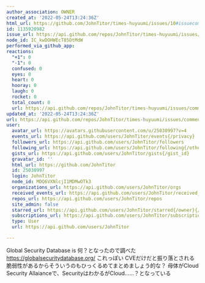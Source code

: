 ```yaml
---
author_association: OWNER
created_at: '2022-05-24T13:24:36Z'
html_url: https://github.com/JohnTitor/times-huyuumi/issues/10#issuecomment-1135920982
id: 1135920982
issue_url: https://api.github.com/repos/JohnTitor/times-huyuumi/issues/10
node_id: IC_kwDOHWEcT85DtMdW
performed_via_github_app: 
reactions:
  "+1": 0
  "-1": 0
  confused: 0
  eyes: 0
  heart: 0
  hooray: 0
  laugh: 0
  rocket: 0
  total_count: 0
  url: https://api.github.com/repos/JohnTitor/times-huyuumi/issues/comments/1135920982/reactions
updated_at: '2022-05-24T13:24:36Z'
url: https://api.github.com/repos/JohnTitor/times-huyuumi/issues/comments/1135920982
user:
  avatar_url: https://avatars.githubusercontent.com/u/25030997?v=4
  events_url: https://api.github.com/users/JohnTitor/events{/privacy}
  followers_url: https://api.github.com/users/JohnTitor/followers
  following_url: https://api.github.com/users/JohnTitor/following{/other_user}
  gists_url: https://api.github.com/users/JohnTitor/gists{/gist_id}
  gravatar_id: ''
  html_url: https://github.com/JohnTitor
  id: 25030997
  login: JohnTitor
  node_id: MDQ6VXNlcjI1MDMwOTk3
  organizations_url: https://api.github.com/users/JohnTitor/orgs
  received_events_url: https://api.github.com/users/JohnTitor/received_events
  repos_url: https://api.github.com/users/JohnTitor/repos
  site_admin: false
  starred_url: https://api.github.com/users/JohnTitor/starred{/owner}{/repo}
  subscriptions_url: https://api.github.com/users/JohnTitor/subscriptions
  type: User
  url: https://api.github.com/users/JohnTitor

---
```

Global Security Database is 何？となったので調べた
https://globalsecuritydatabase.org/ これっぽい
CVEだけだと振り落とされる脆弱性があるからそういうのもひっくるめてまとめましょう的な？
母体がCloud Security Allaianceで、SecurityはわかるがCloud……？となっている